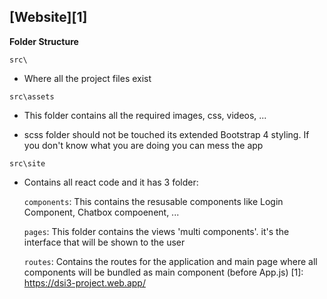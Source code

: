 ## [Website][1]
**Folder Structure**

`src\`

  - Where all the project files exist
  
 `src\assets`
 
  - This folder contains all the required images, css, videos, ...
  
  - scss folder should not be touched its extended Bootstrap 4 styling. If you don't know what you are doing you can mess the app
  
 `src\site`
 
  - Contains all react code and it has 3 folder:
  
    `components`: This contains the resusable components like Login Component, Chatbox compoenent, ...
    
    `pages`: This folder contains the views 'multi components'. it's the interface that will be shown to the user
    
    `routes`: Contains the routes for the application and main page where all components will be bundled as main component (before App.js)
[1]: https://dsi3-project.web.app/
